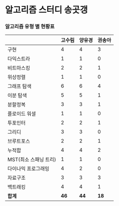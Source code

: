 # 알고리즘 스터디 송곳갱 

### 알고리즘 유형 별 현황표 

|                | 고수림    | 양유경    | 권송아    |
|:---------------|:-------|:-------|:-------|
| 구현             | 4      | 4      | 3      |
| 다익스트라          | 1      | 1      | 0      |
| 비트마스킹          | 2      | 2      | 1      |
| 위상정렬           | 1      | 1      | 0      |
| 그래프 탐색         | 6      | 6      | 4      |
| 이분 탐색          | 5      | 5      | 1      |
| 분할정복           | 3      | 3      | 1      |
| 플로이드 워셜        | 1      | 1      | 0      |
| 투포인터           | 2      | 2      | 1      |
| 그리디            | 3      | 3      | 0      |
| 브루트포스          | 2      | 2      | 1      |
| 누적합            | 4      | 4      | 2      |
| MST(최소 스패닝 트리) | 1      | 1      | 0      |
| 다이나믹 프로그래밍     | 4      | 2      | 0      |
| 자료구조           | 3      | 3      | 3      |
| 백트래킹           | 4      | 4      | 1      |
| **합계**         | **46** | **44** | **18** |